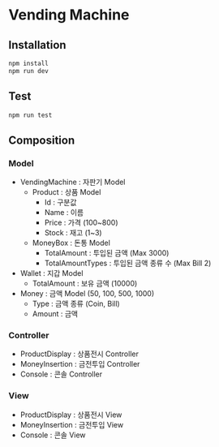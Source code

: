 # Vending Machine

## Installation

```bash
npm install
npm run dev
```

## Test

```bash
npm run test
```

## Composition

### Model

* VendingMachine : 자판기 Model
    * Product : 상품 Model
        * Id : 구분값
        * Name : 이름
        * Price : 가격 (100~800)
        * Stock : 재고 (1~3)
    * MoneyBox : 돈통 Model
        * TotalAmount : 투입된 금액 (Max 3000)
        * TotalAmountTypes : 투입된 금액 종류 수 (Max Bill 2)
* Wallet : 지갑 Model
    * TotalAmount : 보유 금액 (10000)
* Money : 금액 Model (50, 100, 500, 1000)
    * Type : 금액 종류 (Coin, Bill)
    * Amount : 금액

### Controller

* ProductDisplay : 상품전시 Controller
* MoneyInsertion : 금전투입 Controller
* Console : 콘솔 Controller

### View

* ProductDisplay : 상품전시 View
* MoneyInsertion : 금전투입 View
* Console : 콘솔 View

